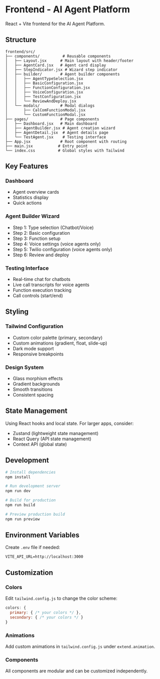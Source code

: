 # Frontend - AI Agent Platform

React + Vite frontend for the AI Agent Platform.

## Structure

```
frontend/src/
├── components/          # Reusable components
│   ├── Layout.jsx      # Main layout with header/footer
│   ├── AgentCard.jsx   # Agent card display
│   ├── StepIndicator.jsx # Wizard step indicator
│   ├── builder/        # Agent builder components
│   │   ├── AgentTypeSelection.jsx
│   │   ├── BasicConfiguration.jsx
│   │   ├── FunctionConfiguration.jsx
│   │   ├── VoiceConfiguration.jsx
│   │   ├── TestConfiguration.jsx
│   │   └── ReviewAndDeploy.jsx
│   └── modals/         # Modal dialogs
│       ├── CalComFunctionModal.jsx
│       └── CustomFunctionModal.jsx
├── pages/              # Page components
│   ├── Dashboard.jsx   # Main dashboard
│   ├── AgentBuilder.jsx # Agent creation wizard
│   ├── AgentDetail.jsx  # Agent details page
│   └── TestAgent.jsx    # Testing interface
├── App.jsx             # Root component with routing
├── main.jsx           # Entry point
└── index.css          # Global styles with Tailwind
```

## Key Features

### Dashboard
- Agent overview cards
- Statistics display
- Quick actions

### Agent Builder Wizard
- Step 1: Type selection (Chatbot/Voice)
- Step 2: Basic configuration
- Step 3: Function setup
- Step 4: Voice settings (voice agents only)
- Step 5: Twilio configuration (voice agents only)
- Step 6: Review and deploy

### Testing Interface
- Real-time chat for chatbots
- Live call transcripts for voice agents
- Function execution tracking
- Call controls (start/end)

## Styling

### Tailwind Configuration
- Custom color palette (primary, secondary)
- Custom animations (gradient, float, slide-up)
- Dark mode support
- Responsive breakpoints

### Design System
- Glass morphism effects
- Gradient backgrounds
- Smooth transitions
- Consistent spacing

## State Management

Using React hooks and local state. For larger apps, consider:
- Zustand (lightweight state management)
- React Query (API state management)
- Context API (global state)

## Development

```bash
# Install dependencies
npm install

# Run development server
npm run dev

# Build for production
npm run build

# Preview production build
npm run preview
```

## Environment Variables

Create `.env` file if needed:
```env
VITE_API_URL=http://localhost:3000
```

## Customization

### Colors
Edit `tailwind.config.js` to change the color scheme:
```javascript
colors: {
  primary: { /* your colors */ },
  secondary: { /* your colors */ }
}
```

### Animations
Add custom animations in `tailwind.config.js` under `extend.animation`.

### Components
All components are modular and can be customized independently.
